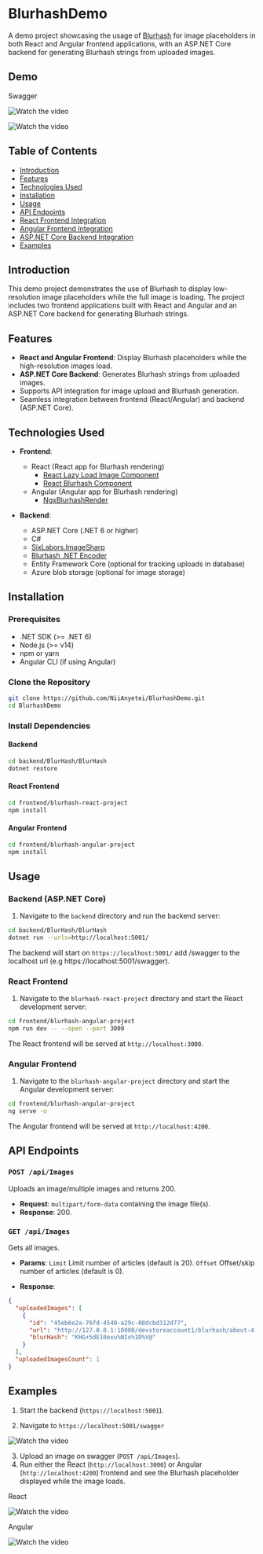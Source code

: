 # BlurhashDemo

A demo project showcasing the usage of [Blurhash](https://blurha.sh/) for image placeholders in both React and Angular frontend applications, with an ASP.NET Core backend for generating Blurhash strings from uploaded images.

## Demo
Swagger

![Watch the video](https://imgur.com/5s7iWdE.png)

[//]: <!-- React -->

[//]: <!-- ![Watch the video](https://imgur.com/htAiqQc.gif) -->

[//]: <!-- Angular -->

![Watch the video](https://imgur.com/mEw2mLa.gif)

##

## Table of Contents

- [Introduction](#introduction)
- [Features](#features)
- [Technologies Used](#technologies-used)
- [Installation](#installation)
- [Usage](#usage)
- [API Endpoints](#api-endpoints)
- [React Frontend Integration](#react-frontend-integration)
- [Angular Frontend Integration](#angular-frontend-integration)
- [ASP.NET Core Backend Integration](#aspnet-core-backend-integration)
- [Examples](#examples)

## Introduction

This demo project demonstrates the use of Blurhash to display low-resolution image placeholders while the full image is loading. The project includes two frontend applications built with React and Angular and an ASP.NET Core backend for generating Blurhash strings.

## Features

- **React and Angular Frontend**: Display Blurhash placeholders while the high-resolution images load.
- **ASP.NET Core Backend**: Generates Blurhash strings from uploaded images.
- Supports API integration for image upload and Blurhash generation.
- Seamless integration between frontend (React/Angular) and backend (ASP.NET Core).

## Technologies Used

- **Frontend**:
  - React (React app for Blurhash rendering)
    - [React Lazy Load Image Component](https://www.npmjs.com/package/react-lazy-load-image-component)
    - [React Blurhash Component](https://www.npmjs.com/package/react-blurhash)
  - Angular (Angular app for Blurhash rendering)
    - [NgxBlurhashRender](https://www.npmjs.com/package/react-lazy-load-image-component)
  
- **Backend**:
  - ASP.NET Core (.NET 6 or higher)
  - C#
  - [SixLabors.ImageSharp](https://www.nuget.org/packages/SixLabors.ImageSharp/)
  - [Blurhash .NET Encoder](https://github.com/MarkusPalcer/blurhash.net)
  - Entity Framework Core (optional for tracking uploads in database)
  - Azure blob storage (optional for image storage)

## Installation

### Prerequisites

- .NET SDK (>= .NET 6)
- Node.js (>= v14)
- npm or yarn
- Angular CLI (if using Angular)

### Clone the Repository

```bash
git clone https://github.com/NiiAnyetei/BlurhashDemo.git
cd BlurhashDemo
```

### Install Dependencies

#### Backend

```bash
cd backend/BlurHash/BlurHash
dotnet restore
```

#### React Frontend

```bash
cd frontend/blurhash-react-project
npm install
```

#### Angular Frontend

```bash
cd frontend/blurhash-angular-project
npm install
```

## Usage

### Backend (ASP.NET Core)

1. Navigate to the `backend` directory and run the backend server:

```bash
cd backend/BlurHash/BlurHash
dotnet run --urls=http://localhost:5001/
```

The backend will start on `https://localhost:5001/` add /swagger to the localhost url (e.g https://localhost:5001/swagger).

### React Frontend

1. Navigate to the `blurhash-react-project` directory and start the React development server:

```bash
cd frontend/blurhash-angular-project
npm run dev -- --open --port 3000
```

The React frontend will be served at `http://localhost:3000`.

### Angular Frontend

1. Navigate to the `blurhash-angular-project` directory and start the Angular development server:

```bash
cd frontend/blurhash-angular-project
ng serve -o
```

The Angular frontend will be served at `http://localhost:4200`.

## API Endpoints

### `POST /api/Images`

Uploads an image/multiple images and returns 200.

- **Request**: `multipart/form-data` containing the image file(s).
- **Response**: 200.

### `GET /api/Images`

Gets all images.

- **Params**: `Limit` Limit number of articles (default is 20). `Offset` Offset/skip number of articles (default is 0).

- **Response**:

```json
{
  "uploadedImages": [
    {
      "id": "45eb6e2a-76fd-4540-a29c-08dcbd312d77",
      "url": "http://127.0.0.1:10000/devstoreaccount1/blurhash/about-4.webp",
      "blurHash": "KHG+5dE10exu%NIo%1D%V@"
    }
  ],
  "uploadedImagesCount": 1
}
```

## Examples

1. Start the backend (`https://localhost:5001`).

2. Navigate to `https://localhost:5001/swagger`

![Watch the video](https://imgur.com/5s7iWdE.png)

3. Upload an image on swagger (`POST /api/Images`).
4. Run either the React (`http://localhost:3000`) or Angular (`http://localhost:4200`) frontend and see the Blurhash placeholder displayed while the image loads.

React

![Watch the video](https://imgur.com/htAiqQc.gif)

Angular

![Watch the video](https://imgur.com/UqX1MEW.gif)
## 
